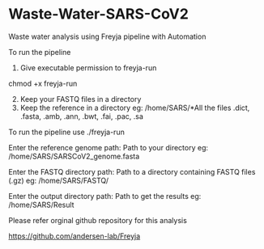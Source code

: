 # Waste-Water-SARS-CoV2
Waste water analysis using Freyja pipeline with Automation

To run the pipeline 
1. Give executable permission to freyja-run
   
chmod +x freyja-run

2. Keep your FASTQ files in a directory
3. Keep the reference in a directory eg: /home/SARS/*All the files .dict, .fasta, .amb, .ann, .bwt, .fai, .pac, .sa

To run the pipeline use ./freyja-run

Enter the reference genome path: Path to your directory eg: /home/SARS/SARSCoV2_genome.fasta 

Enter the FASTQ directory path: Path to a directory containing FASTQ files (.gz) eg: /home/SARS/FASTQ/

Enter the output directory path: Path to get the results eg: /home/SARS/Result



Please refer orginal github repository for this analysis 

https://github.com/andersen-lab/Freyja
